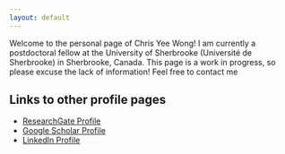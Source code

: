```yaml
---
layout: default
---
```


Welcome to the personal page of Chris Yee Wong! I am currently a postdoctoral fellow at the University of Sherbrooke (Université de Sherbrooke) in Sherbrooke, Canada. This page is a work in progress, so please excuse the lack of information! Feel free to contact me 

## Links to other profile pages

*  [ResearchGate Profile](https://www.researchgate.net/profile/Christopher-Yee-Wong)
*  [Google Scholar Profile](https://scholar.google.ca/citations?user=rddmHA4AAAAJ&hl=en&authuser=1)
*  [LinkedIn Profile]([./another-page.html](https://www.linkedin.com/in/chrisyeewong/))
